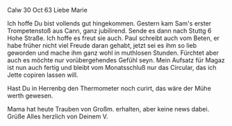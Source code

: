  Calw 30 Oct 63
Liebe Marie

Ich hoffe Du bist vollends gut hingekommen. Gestern kam Sam's erster Trompetenstoß aus Cann, ganz jubilirend. Sende es dann nach Stuttg 6 Hohe Straße. Ich hoffe es freut sie auch. Paul schreibt auch vom Beten, er habe früher nicht viel Freude daran gehabt, jetzt sei es ihm so lieb geworden und mache ihm ganz wohl in muthlosen Stunden. Fürchtet aber auch es möchte nur vorübergehendes Gefühl seyn. Mein Aufsatz für Magaz ist nun auch fertig und bleibt vom Monatsschluß nur das Circular, das ich Jette copiren lassen will.

Hast Du in Herrenbg den Thermometer noch curirt, das wäre der Mühe werth gewesen.

Mama hat heute Trauben von Großm. erhalten, aber keine news dabei. Grüße Alles herzlich von
 Deinem V.


